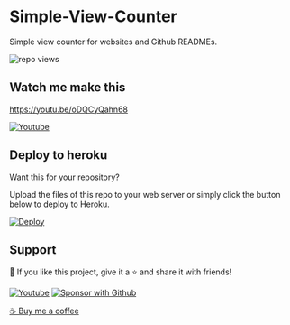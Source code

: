 # Simple-View-Counter

 Simple view counter for websites and Github READMEs.

<img title="repo views" src="https://freshidea.com/jonah/app/simple-view-counter">

## Watch me make this

https://youtu.be/oDQCyQahn68

<a href="https://youtu.be/oDQCyQahn68"><img alt="Youtube" title="Youtube" src="https://img.shields.io/badge/-Watch-red?style=for-the-badge&logo=youtube&logoColor=white"/></a>

## Deploy to heroku

Want this for your repository?

Upload the files of this repo to your web server or simply click the button below to deploy to Heroku.

<a href="https://heroku.com/deploy?template=https://github.com/DenverCoder1/Simple-View-Counter">
  <img src="https://www.herokucdn.com/deploy/button.svg" alt="Deploy">
</a>

## Support

💖 If you like this project, give it a ⭐ and share it with friends!

<p align="left">
  <a href="https://www.youtube.com/channel/UCipSxT7a3rn81vGLw9lqRkg?sub_confirmation=1"><img alt="Youtube" title="Youtube" src="https://img.shields.io/badge/-Subscribe-red?style=for-the-badge&logo=youtube&logoColor=white"/></a>
  <a href="https://github.com/sponsors/DenverCoder1"><img alt="Sponsor with Github" title="Sponsor with Github" src="https://img.shields.io/badge/-Sponsor-ea4aaa?style=for-the-badge&logo=github&logoColor=white"/></a>
</p>

<a href="https://ko-fi.com/jlawrence">☕ Buy me a coffee</a>